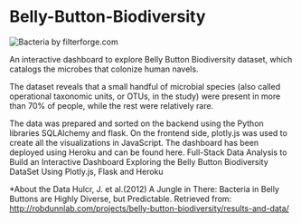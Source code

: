 # Belly-Button-Biodiversity

![Bacteria by filterforge.com](Images/bacteria.jpg)

An interactive dashboard to explore Belly Button Biodiversity dataset, which catalogs the microbes that colonize human navels.  

The dataset reveals that a small handful of microbial species (also called operational taxonomic units, or OTUs, in the study) were present in more than 70% of people, while the rest were relatively rare.


The data was prepared and sorted on the backend using the Python libraries SQLAlchemy and flask. On the frontend side, plotly.js was used to create all the visualizations in JavaScript. The dashboard has been deployed using Heroku and can be found here.  Full-Stack Data Analysis to Build an Interactive Dashboard Exploring the Belly Button Biodiversity DataSet Using Plotly.js, Flask and Heroku




*About the Data
Hulcr, J. et al.(2012) A Jungle in There: Bacteria in Belly Buttons are Highly Diverse, but Predictable. Retrieved from: http://robdunnlab.com/projects/belly-button-biodiversity/results-and-data/
